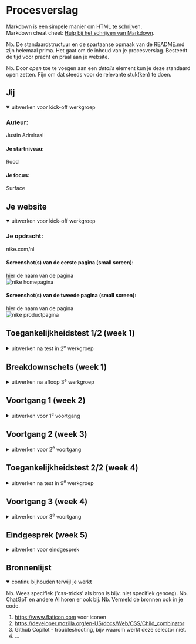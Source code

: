 # Procesverslag

Markdown is een simpele manier om HTML te schrijven.  
Markdown cheat cheet: [Hulp bij het schrijven van Markdown](https://github.com/adam-p/markdown-here/wiki/Markdown-Cheatsheet).

Nb. De standaardstructuur en de spartaanse opmaak van de README.md zijn helemaal prima. Het gaat om de inhoud van je procesverslag. Besteedt de tijd voor pracht en praal aan je website.

Nb. Door _open_ toe te voegen aan een _details_ element kun je deze standaard open zetten. Fijn om dat steeds voor de relevante stuk(ken) te doen.

## Jij

<details open>
  <summary>uitwerken voor kick-off werkgroep</summary>

### Auteur:

Justin Admiraal

#### Je startniveau:

Rood

#### Je focus:

Surface

</details>

## Je website

<details open>
  <summary>uitwerken voor kick-off werkgroep</summary>

### Je opdracht:

nike.com/nl

#### Screenshot(s) van de eerste pagina (small screen):

hier de naam van de pagina  
 <img src="readme-images/nike.png" width="375px" alt="nike homepagina">

#### Screenshot(s) van de tweede pagina (small screen):

hier de naam van de pagina  
 <img src="readme-images/nike2.png" width="375px" alt="nike productpagina">

</details>

## Toegankelijkheidstest 1/2 (week 1)

<details>
  <summary>uitwerken na test in 2<sup>e</sup> werkgroep</summary>

### Bevindingen

Ik heb de site als eerst met een windows screenreader getest, maar die vond ik lastig te bedienen dus verliep de test niet zo soepel. Ik ga het nog een keer testen op mac.

</details>

## Breakdownschets (week 1)

<details>
  <summary>uitwerken na afloop 3<sup>e</sup> werkgroep</summary>

### de hele pagina:

  <img src="readme-images/breakdownschts.pdf" width="375px" alt="breakdown van de hele pagina">

### dynamisch deel (bijv menu):

  <img src="readme-images/breakdownschts.pdf" width="375px" alt="breakdown van een dynamisch deel">

### wellicht nog een dynamisch deel (bijv filter):

  <img src="readme-images/dummy-plaatje.jpg" width="375px" alt="breakdown van nog een dynamisch deel">

</details>

## Voortgang 1 (week 2)

<details>
  <summary>uitwerken voor 1<sup>e</sup> voortgang</summary>

### Stand van zaken

hier dit ging goed & dit was lastig (neem ook screenshots op van delen van je website en code)

### Agenda voor meeting

Algemeen:

Wanneer divs gebruiken?
Wat zijn de regels rondom div?
Om de header uit te lijnen zou je dan grid moeten gebruiken?
Op welke manier krijg je de header die verandert?

Persoonlijk: Eerste pagina in html gemaakt, nog niet zeker over tweede pagina. In hoeverre zou je een filter systeem moeten maken indien je die pagina gaat maken?

Persoonlijk: Is de header nav met margins of in een grid?

Persoonlijk: Zijn het allemaal anchor tags op de pagina? Is de dropdown in de footer ook een anchor?

### Verslag van meeting

hier na afloop snel de uitkomsten van de meeting vastleggen

Feedback:
HTML/Code: Netjes, wat je zou kunnen doen is wat meer whitespace toevoegen tussen de sections. Je was al begonnen met de CSS, maar probeer wel minder margins te gebruiken.

Vragen beantwoord:

- De nav kan je met flexbox + margin/padding maken
- Je mag een andere video gebruiken, bijv nike promotie video, misschien screenrecording?
- Ja andere pagina = anchor
- Details element voor dropdown icoon
- Nav classlist
- Divjes zijn amper nodig op mijn pagina, bijv stukje tekst ene tekst links andere tekst rechts.

</details>

## Voortgang 2 (week 3)

<details>
  <summary>uitwerken voor 2<sup>e</sup> voortgang</summary>

### Stand van zaken

hier dit ging goed & dit was lastig (neem ook screenshots op van delen van je website en code)

### Agenda voor meeting

samen met je groepje opstellen

| student 1      | student 2          | student 3    | student 4        |
| -------------- | ------------------ | ------------ | ---------------- |
| dit bespreken  | en dit             | en ik dit    | en dan ik dat    |
| en dat ook nog | dit als er tijd is | nog een punt | dit wil ik zeker |
| ...            | ...                | ...          | ...              |

### Verslag van meeting

hier na afloop snel de uitkomsten van de meeting vastleggen

- Antwoord op vragen:

</details>

## Toegankelijkheidstest 2/2 (week 4)

<details>
  <summary>uitwerken na test in 9<sup>e</sup> werkgroep</summary>

### Bevindingen

Lijst met je bevindingen die in de test naar voren kwamen (geef ook aan wat er verbeterd is):

</details>

## Voortgang 3 (week 4)

<details>
  <summary>uitwerken voor 3<sup>e</sup> voortgang</summary>

### Stand van zaken

hier dit ging goed & dit was lastig (neem ook screenshots op van delen van je website en code)

### Agenda voor meeting

samen met je groepje opstellen

| student 1      | student 2          | student 3    | student 4        |
| -------------- | ------------------ | ------------ | ---------------- |
| dit bespreken  | en dit             | en ik dit    | en dan ik dat    |
| en dat ook nog | dit als er tijd is | nog een punt | dit wil ik zeker |
| ...            | ...                | ...          | ...              |

### Verslag van meeting

hier na afloop snel de uitkomsten van de meeting vastleggen

- punt 1
- punt 2
- nog een punt
- ...

</details>

## Eindgesprek (week 5)

<details>
  <summary>uitwerken voor eindgesprek</summary>

### Je uitkomst - karakteristiek screenshots:

  <img src="readme-images/dummy-plaatje.jpg" width="375px" alt="uitomst opdracht 1">

### Dit ging goed/Heb ik geleerd:

Korte omschrijving met plaatjes

  <img src="readme-images/dummy-plaatje.jpg" width="375px" alt="top">

### Dit was lastig/Is niet gelukt:

Korte omschrijving met plaatjes

  <img src="readme-images/dummy-plaatje.jpg" width="375px" alt="bummer">
</details>

## Bronnenlijst

<details open>
  <summary>continu bijhouden terwijl je werkt</summary>

Nb. Wees specifiek ('css-tricks' als bron is bijv. niet specifiek genoeg).
Nb. ChatGpT en andere AI horen er ook bij.
Nb. Vermeld de bronnen ook in je code.

1. https://www.flaticon.com voor iconen
2. https://developer.mozilla.org/en-US/docs/Web/CSS/Child_combinator
3. Github Copilot - troubleshooting, bijv waarom werkt deze selector niet.
4. ...

</details>
